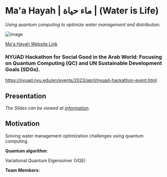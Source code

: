 # Ma'a Hayah | ماء حياة | (Water is Life)

_Using quantum computing to optimize water management and distribution._

![image](https://github.com/kiradawa/Ma-a-Hayat/assets/93247550/b6cb9c56-856e-4f13-bb78-33b72e5fba1a)


[Ma'a Hayah Website Link]()

### NYUAD Hackathon for Social Good in the Arab World: Focusing on Quantum Computing (QC) and UN Sustainable Development Goals (SDGs).

https://nyuad.nyu.edu/en/events/2023/april/nyuad-hackathon-event.html

## Presentation

_The Slides can be viewed at [information]([https://www.canva.com/design/DAFheTueBTE/iKTIXVJDEhtiVuoBL80QyA/view](https://docs.google.com/presentation/d/1wnxY3m3wRkySFMS2DDy2_sYYnFJjTnCVVsLxFNnXucg/edit?usp=sharing))._

## Motivation

Solving water management optimization challenges using quantum computing.

**Quantum algorithm**:

Variational Quantum Eigensolver (VQE)

**Team Members:**
